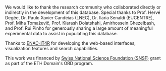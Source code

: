 We would like to thank the research community who collaborated directly or indirectly in the development of this database. Special thanks to Prof. Hervé Degée, Dr. Paulo Xavier Candeias (LNEC), Dr. Ilaria Senaldi (EUCENTRE), Prof. Miha Tomaževič, Prof. Kiarash Dolatshahi, Amirhossein Ghezelbash, and Prof. Rui Pinho for generously sharing a large amount of meaningful experimental data to assist in populating this database.

Thanks to [ENAC-IT4R](https://www.epfl.ch/schools/enac/about/data-at-enac/enac-it4research/) for developing the web-based interfaces, visualization features and search capabilities.

This work was financed by [Swiss National Science Foundation (SNSF)](https://www.snf.ch/) grant as part of the ETH Domain's ORD program.
